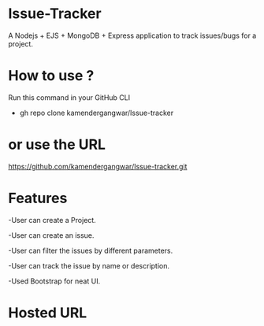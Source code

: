 # Issue-Tracker

A Nodejs + EJS + MongoDB + Express application to track issues/bugs for a project.

# How to use ?

Run this command in your GitHub CLI

- gh repo clone kamendergangwar/Issue-tracker

# or use the URL

https://github.com/kamendergangwar/Issue-tracker.git

# Features

-User can create a Project.

-User can create an issue.

-User can filter the issues by different parameters.

-User can track the issue by name or description.

-Used Bootstrap for neat UI.

# Hosted URL

